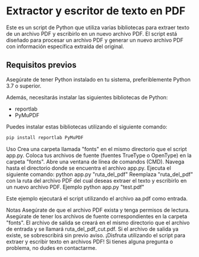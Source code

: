 # Extractor y escritor de texto en PDF

Este es un script de Python que utiliza varias bibliotecas para extraer texto de un archivo PDF y escribirlo en un nuevo archivo PDF. El script está diseñado para procesar un archivo PDF y generar un nuevo archivo PDF con información específica extraída del original.

## Requisitos previos
Asegúrate de tener Python instalado en tu sistema, preferiblemente Python 3.7 o superior.

Además, necesitarás instalar las siguientes bibliotecas de Python:
- reportlab
- PyMuPDF

Puedes instalar estas bibliotecas utilizando el siguiente comando:

```bash
pip install reportlab PyMuPDF
```
Uso
Crea una carpeta llamada "fonts" en el mismo directorio que el script app.py.
Coloca tus archivos de fuente (fuentes TrueType o OpenType) en la carpeta "fonts".
Abre una ventana de línea de comandos (CMD).
Navega hasta el directorio donde se encuentra el archivo app.py.
Ejecuta el siguiente comando:
python app.py "ruta_del_pdf"
Reemplaza "ruta_del_pdf" con la ruta del archivo PDF del cual deseas extraer el texto y escribirlo en un nuevo archivo PDF.
Ejemplo
python app.py "test.pdf"

Este ejemplo ejecutará el script utilizando el archivo aa.pdf como entrada.

Notas
Asegúrate de que el archivo PDF exista y tenga permisos de lectura.
Asegúrate de tener los archivos de fuente correspondientes en la carpeta "fonts".
El archivo de salida se creará en el mismo directorio que el archivo de entrada y se llamará ruta_del_pdf_cut.pdf.
Si el archivo de salida ya existe, se sobrescribirá sin previo aviso.
¡Disfruta utilizando el script para extraer y escribir texto en archivos PDF! Si tienes alguna pregunta o problema, no dudes en contactarme.
